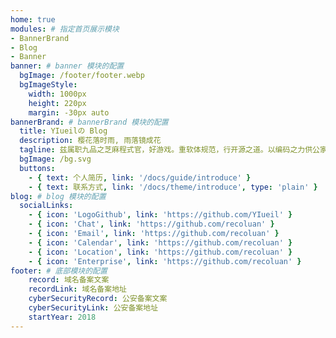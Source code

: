 ```yaml
---
home: true
modules: # 指定首页展示模块
- BannerBrand
- Blog
- Banner
banner: # banner 模块的配置
  bgImage: /footer/footer.webp
  bgImageStyle:
    width: 1000px
    height: 220px
    margin: -30px auto
bannerBrand: # bannerBrand 模块的配置
  title: YIueilの Blog
  description: 樱花落时雨, 雨落镜成花
  tagline: 兹属职九品之芝麻程式官，好游戏。重软体规范，行开源之道。以编码之力供公家之需，建设山河社稷。
  bgImage: /bg.svg
  buttons:
    - { text: 个人简历, link: '/docs/guide/introduce' }
    - { text: 联系方式, link: '/docs/theme/introduce', type: 'plain' }
blog: # blog 模块的配置
  socialLinks:
    - { icon: 'LogoGithub', link: 'https://github.com/YIueil' }
    - { icon: 'Chat', link: 'https://github.com/recoluan' }
    - { icon: 'Email', link: 'https://github.com/recoluan' }
    - { icon: 'Calendar', link: 'https://github.com/recoluan' }
    - { icon: 'Location', link: 'https://github.com/recoluan' }
    - { icon: 'Enterprise', link: 'https://github.com/recoluan' }
footer: # 底部模块的配置
    record: 域名备案文案
    recordLink: 域名备案地址
    cyberSecurityRecord: 公安备案文案
    cyberSecurityLink: 公安备案地址
    startYear: 2018
---
```

